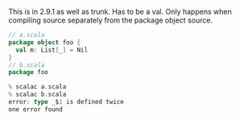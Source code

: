 This is in 2.9.1 as well as trunk.  Has to be a val.  Only happens when compiling source separately from the package object source.
```scala
// a.scala
package object foo {
  val m: List[_] = Nil
}
// b.scala
package foo

% scalac a.scala 
% scalac b.scala
error: type _$1 is defined twice
one error found
```
